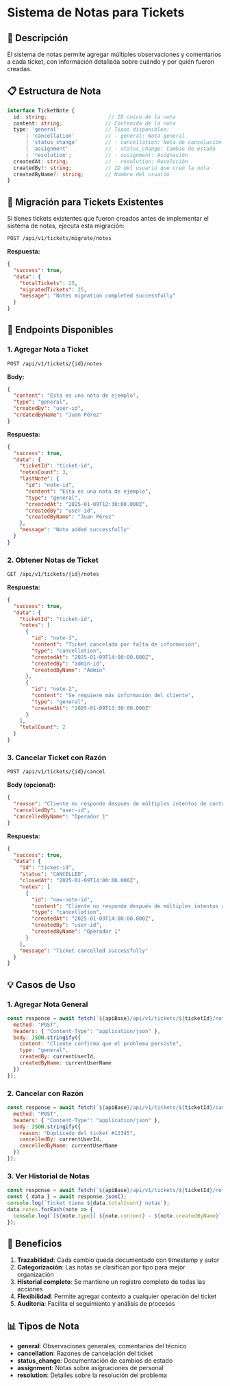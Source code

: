# Sistema de Notas para Tickets

## 📝 Descripción

El sistema de notas permite agregar múltiples observaciones y comentarios a cada ticket, con información detallada sobre cuándo y por quién fueron creadas.

## 📋 Estructura de Nota

```typescript
interface TicketNote {
  id: string;                    // ID único de la nota
  content: string;              // Contenido de la nota
  type: 'general'               // Tipos disponibles:
      | 'cancellation'          // - general: Nota general
      | 'status_change'         // - cancellation: Nota de cancelación
      | 'assignment'            // - status_change: Cambio de estado
      | 'resolution';           // - assignment: Asignación
  createdAt: string;            // - resolution: Resolución
  createdBy?: string;           // ID del usuario que creó la nota
  createdByName?: string;       // Nombre del usuario
}
```

## 🔄 Migración para Tickets Existentes

Si tienes tickets existentes que fueron creados antes de implementar el sistema de notas, ejecuta esta migración:

```bash
POST /api/v1/tickets/migrate/notes
```

**Respuesta:**
```json
{
  "success": true,
  "data": {
    "totalTickets": 25,
    "migratedTickets": 25,
    "message": "Notes migration completed successfully"
  }
}
```

## 🔗 Endpoints Disponibles

### 1. Agregar Nota a Ticket
```bash
POST /api/v1/tickets/{id}/notes
```

**Body:**
```json
{
  "content": "Esta es una nota de ejemplo",
  "type": "general",
  "createdBy": "user-id",
  "createdByName": "Juan Pérez"
}
```

**Respuesta:**
```json
{
  "success": true,
  "data": {
    "ticketId": "ticket-id",
    "notesCount": 3,
    "lastNote": {
      "id": "note-id",
      "content": "Esta es una nota de ejemplo",
      "type": "general",
      "createdAt": "2025-01-09T12:30:00.000Z",
      "createdBy": "user-id",
      "createdByName": "Juan Pérez"
    },
    "message": "Note added successfully"
  }
}
```

### 2. Obtener Notas de Ticket
```bash
GET /api/v1/tickets/{id}/notes
```

**Respuesta:**
```json
{
  "success": true,
  "data": {
    "ticketId": "ticket-id",
    "notes": [
      {
        "id": "note-3",
        "content": "Ticket cancelado por falta de información",
        "type": "cancellation",
        "createdAt": "2025-01-09T14:00:00.000Z",
        "createdBy": "admin-id",
        "createdByName": "Admin"
      },
      {
        "id": "note-2",
        "content": "Se requiere más información del cliente",
        "type": "general",
        "createdAt": "2025-01-09T13:30:00.000Z"
      }
    ],
    "totalCount": 2
  }
}
```

### 3. Cancelar Ticket con Razón
```bash
POST /api/v1/tickets/{id}/cancel
```

**Body (opcional):**
```json
{
  "reason": "Cliente no responde después de múltiples intentos de contacto",
  "cancelledBy": "user-id",
  "cancelledByName": "Operador 1"
}
```

**Respuesta:**
```json
{
  "success": true,
  "data": {
    "id": "ticket-id",
    "status": "CANCELLED",
    "closedAt": "2025-01-09T14:00:00.000Z",
    "notes": [
      {
        "id": "new-note-id",
        "content": "Cliente no responde después de múltiples intentos de contacto",
        "type": "cancellation",
        "createdAt": "2025-01-09T14:00:00.000Z",
        "createdBy": "user-id",
        "createdByName": "Operador 1"
      }
    ],
    "message": "Ticket cancelled successfully"
  }
}
```

## 💡 Casos de Uso

### 1. Agregar Nota General
```javascript
const response = await fetch(`${apiBase}/api/v1/tickets/${ticketId}/notes`, {
  method: "POST",
  headers: { "Content-Type": "application/json" },
  body: JSON.stringify({
    content: "Cliente confirma que el problema persiste",
    type: "general",
    createdBy: currentUserId,
    createdByName: currentUserName
  })
});
```

### 2. Cancelar con Razón
```javascript
const response = await fetch(`${apiBase}/api/v1/tickets/${ticketId}/cancel`, {
  method: "POST",
  headers: { "Content-Type": "application/json" },
  body: JSON.stringify({
    reason: "Duplicado del ticket #12345",
    cancelledBy: currentUserId,
    cancelledByName: currentUserName
  })
});
```

### 3. Ver Historial de Notas
```javascript
const response = await fetch(`${apiBase}/api/v1/tickets/${ticketId}/notes`);
const { data } = await response.json();
console.log(`Ticket tiene ${data.totalCount} notas`);
data.notes.forEach(note => {
  console.log(`[${note.type}] ${note.content} - ${note.createdByName}`);
});
```

## 🎯 Beneficios

1. **Trazabilidad**: Cada cambio queda documentado con timestamp y autor
2. **Categorización**: Las notas se clasifican por tipo para mejor organización  
3. **Historial completo**: Se mantiene un registro completo de todas las acciones
4. **Flexibilidad**: Permite agregar contexto a cualquier operación del ticket
5. **Auditoria**: Facilita el seguimiento y análisis de procesos

## 📊 Tipos de Nota

- **general**: Observaciones generales, comentarios del técnico
- **cancellation**: Razones de cancelación del ticket
- **status_change**: Documentación de cambios de estado
- **assignment**: Notas sobre asignaciones de personal
- **resolution**: Detalles sobre la resolución del problema
